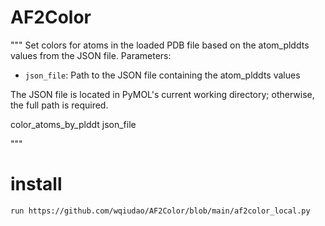 # AF2Color

"""
Set colors for atoms in the loaded PDB file based on the atom_plddts values from the JSON file.
Parameters:
- `json_file`: Path to the JSON file containing the atom_plddts values

The JSON file is located in PyMOL's current working directory; otherwise, the full path is required.

color_atoms_by_plddt json_file

"""


# install
`run https://github.com/wqiudao/AF2Color/blob/main/af2color_local.py`
